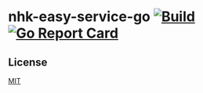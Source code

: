 # nhk-easy-service-go [![Build](https://github.com/nhk-news-web-easy/nhk-easy-service-go/actions/workflows/build.yml/badge.svg)](https://github.com/nhk-news-web-easy/nhk-easy-service-go/actions/workflows/build.yml) [![Go Report Card](https://goreportcard.com/badge/github.com/nhk-news-web-easy/nhk-easy-service-go)](https://goreportcard.com/report/github.com/nhk-news-web-easy/nhk-easy-service-go)

## License
[MIT](LICENSE)
